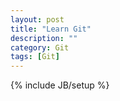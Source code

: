 ```yaml
---
layout: post
title: "Learn Git"
description: ""
category: Git
tags: [Git]
---
```

{% include JB/setup %}
